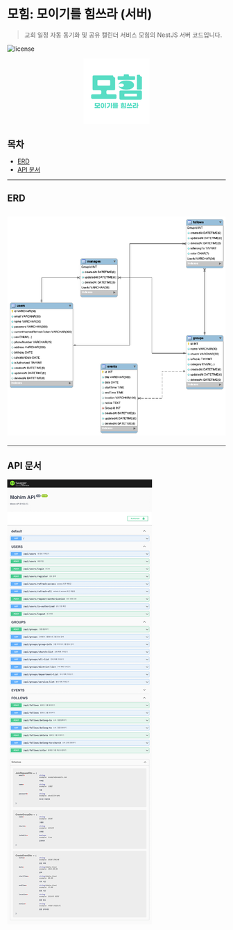# 모힘: 모이기를 힘쓰라 (서버)

> 교회 일정 자동 동기화 및 공유 캘린더 서비스 모힘의 NestJS 서버 코드입니다.

![license](https://img.shields.io/github/license/hngyb/mohim)

<p align="center">
<img src="./images/splash.png" width="30%" align="center"> </p>

## 목차

- [ERD](#ERD)
- [API 문서](#API-문서)

---

## ERD

## ![ERD](./images/ERD.png)

---

## API 문서

![API](./images/SwaggerAPI.png)
